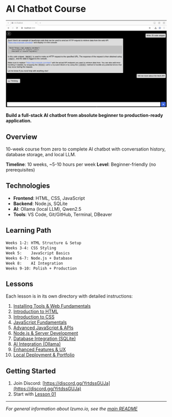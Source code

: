 # AI Chatbot Course

![demo](./ai-chatbot-demo.png)

**Build a full-stack AI chatbot from absolute beginner to production-ready application.**

## Overview

10-week course from zero to complete AI chatbot with conversation history, database storage, and local LLM.

**Timeline**: 10 weeks, ~5-10 hours per week
**Level**: Beginner-friendly (no prerequisites)

## Technologies

- **Frontend**: HTML, CSS, JavaScript
- **Backend**: Node.js, SQLite
- **AI**: Ollama (local LLM), Qwen2.5
- **Tools**: VS Code, Git/GitHub, Terminal, DBeaver

## Learning Path

```
Weeks 1-2: HTML Structure & Setup
Weeks 3-4: CSS Styling
Week 5:    JavaScript Basics
Weeks 6-7: Node.js + Database
Week 8:    AI Integration
Weeks 9-10: Polish + Production
```

## Lessons

Each lesson is in its own directory with detailed instructions:

1. [Installing Tools & Web Fundamentals](./lesson-01/)
2. [Introduction to HTML](./lesson-02/)
3. [Introduction to CSS](./lesson-03/)
4. [JavaScript Fundamentals](./lesson-04/)
5. [Advanced JavaScript & APIs](./lesson-05/)
6. [Node.js & Server Development](./lesson-06/)
7. [Database Integration (SQLite)](./lesson-07/)
8. [AI Integration (Ollama)](./lesson-08/)
9. [Enhanced Features & UX](./lesson-09/)
10. [Local Deployment & Portfolio](./lesson-10/)

## Getting Started

1. Join Discord: [https://discord.gg/YrtdssGUJa](https://discord.gg/YrtdssGUJa)
2. Start with [Lesson 01](./lesson-01/)

---

*For general information about Izumo.io, see the [main README](../README.md)*
